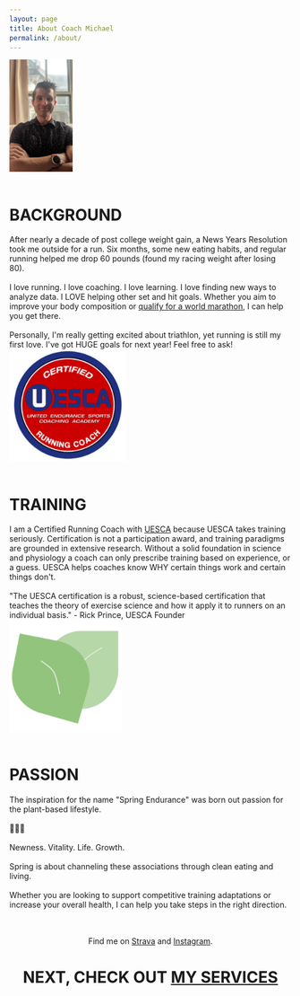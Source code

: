 ```yaml
---
layout: page
title: About Coach Michael
permalink: /about/
---
```


<div class="row">
  <div class="threecol">
    <img height="200px" src="/assets/michaelmcneil-relaxed.jpg" />
    <br><br>
    <h1>BACKGROUND</h1>
      After nearly a decade of post college weight gain, a News Years Resolution took me outside for a run. Six months, some new eating habits, and regular running helped me drop 60 pounds (found my racing weight after losing 80).  
      <br>
      <br>
      I love running. I love coaching. I love learning. I love finding new ways to analyze data. I LOVE helping other set and hit goals. Whether you aim to improve your body composition or <a href="/boston-bound-and-thankful" target="_blank">qualify for a world marathon</a>, I can help you get there.
      <br>
      <br>
      Personally, I'm really getting excited about triathlon, yet running is still my first love. I've got HUGE goals for next year! Feel free to ask!
  </div>
  <div class="threecol">
    <img height="200px" src="/assets/uesca-clipped.png" />
    <br><br>
    <h1>TRAINING</h1>
      I am a Certified Running Coach with <a href="https://coachendurancesports.com/" target="_blank">UESCA</a> because UESCA takes training seriously. Certification is not a participation award, and training paradigms are grounded in extensive research. Without a solid foundation in science and physiology a coach can only prescribe training based on experience, or a guess.  UESCA helps coaches know WHY certain things work and certain things don't.
      <br>
      <br>
      "The UESCA certification is a robust, science-based certification that teaches the theory of exercise science and how it apply it to runners on an individual basis." - Rick Prince, UESCA Founder

  </div>
  <div class="threecol">
    <img height="200px" src="/assets/logo.png" />
    <br><br>
    <h1>PASSION</h1>
      The inspiration for the name "Spring Endurance" was born out passion for the plant-based lifestyle.
      <br>
      <br>
      💚🌱🌿
      <br>
      <br>
      Newness. Vitality. Life. Growth.
      <br>
      <br>
      Spring is about channeling these associations through clean eating and living.
      <br>
      <br>
      Whether you are looking to support competitive training adaptations or increase your overall health, I can help you take steps in the right direction.

  </div>
</div>
<br>
<br>
<div style="text-align: center;">
  <p> Find me on <a href="https://www.strava.com/athletes/30648228" target="_blank">Strava</a> and <a href="https://www.instagram.com/improvedbyplants/" target="_blank">Instagram</a>.</p> 
  <h1>NEXT, CHECK OUT <a href="/services">MY SERVICES</a></h1>
</div>

[jekyll-organization]: https://github.com/jekyll
